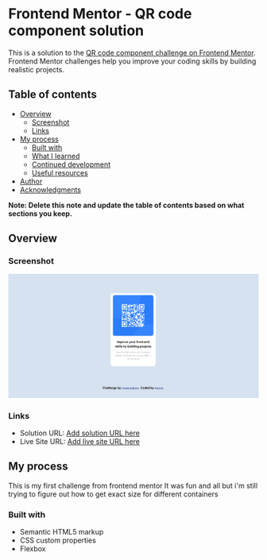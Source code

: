 # Frontend Mentor - QR code component solution

This is a solution to the [QR code component challenge on Frontend Mentor](https://www.frontendmentor.io/challenges/qr-code-component-iux_sIO_H). Frontend Mentor challenges help you improve your coding skills by building realistic projects.

## Table of contents

- [Overview](#overview)
  - [Screenshot](#screenshot)
  - [Links](#links)
- [My process](#my-process)
  - [Built with](#built-with)
  - [What I learned](#what-i-learned)
  - [Continued development](#continued-development)
  - [Useful resources](#useful-resources)
- [Author](#author)
- [Acknowledgments](#acknowledgments)

**Note: Delete this note and update the table of contents based on what sections you keep.**

## Overview

### Screenshot

![](./S.png)

### Links

- Solution URL: [Add solution URL here](https://github.com/richexo/1stfrontendMentor)
- Live Site URL: [Add live site URL here](https://qrc0dee.netlify.app/)

## My process

This is my first challenge from frontend mentor
It was fun and all but i'm still trying to figure out how to get exact size for different containers

### Built with

- Semantic HTML5 markup
- CSS custom properties
- Flexbox
